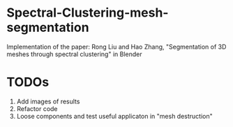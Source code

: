 # Spectral-Clustering-mesh-segmentation

Implementation of the paper: Rong Liu and Hao Zhang, "Segmentation of 3D meshes through spectral clustering" in Blender 


# TODOs
1. Add images of results
1. Refactor code
1. Loose components and test useful applicaton in "mesh destruction"
